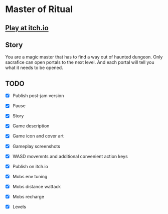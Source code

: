 Master of Ritual
================

## [Play at itch.io](https://ingwar.itch.io/master-or-ritual)

Story
-----
You are a magic master that has to find a way
out of haunted dungeon.
Only sacrafice can open portals to the next level.
And each portal will tell you what it needs to be opened.

TODO
----
- [x] Publish post-jam version
- [x] Pause
- [x] Story
- [x] Game description
- [x] Game icon and cover art
- [x] Gameplay screenshots
- [x] WASD movemnts and additional convenient action keys
- [x] Publish on itch.io
- [x] Mobs env tuning
- [x] Mobs distance wattack
- [x] Mobs recharge
- [x] Levels

